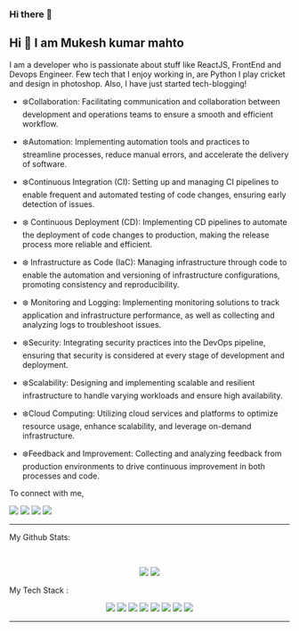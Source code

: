 ### Hi there 👋

<!--
**mkmahto2/mkmahto2** is a ✨ _special_ ✨ repository because its `README.md` (this file) appears on your GitHub profile.

Here are some ideas to get you started:

-->
## Hi 👋 I am Mukesh kumar mahto

I am a developer who is passionate about stuff like ReactJS, FrontEnd and Devops Engineer. Few tech that I enjoy working in, are Python I play cricket and design in photoshop. Also, I have just started tech-blogging! 


- ❄️Collaboration: Facilitating communication and collaboration between development and operations teams to ensure a smooth and efficient workflow.

-  ❄️Automation: Implementing automation tools and practices to streamline processes, reduce manual errors, and accelerate the delivery of software.

-  ❄️Continuous Integration (CI): Setting up and managing CI pipelines to enable frequent and automated testing of code changes, ensuring early detection of issues.

- ❄️ Continuous Deployment (CD): Implementing CD pipelines to automate the deployment of code changes to production, making the release process more reliable and efficient.

- ❄️ Infrastructure as Code (IaC): Managing infrastructure through code to enable the automation and versioning of infrastructure configurations, promoting consistency and reproducibility.

- ❄️ Monitoring and Logging: Implementing monitoring solutions to track application and infrastructure performance, as well as collecting and analyzing logs to troubleshoot issues.

-  ❄️Security: Integrating security practices into the DevOps pipeline, ensuring that security is considered at every stage of development and deployment.

-  ❄️Scalability: Designing and implementing scalable and resilient infrastructure to handle varying workloads and ensure high availability.

- ❄️Cloud Computing: Utilizing cloud services and platforms to optimize resource usage, enhance scalability, and leverage on-demand infrastructure.

-  ❄️Feedback and Improvement: Collecting and analyzing feedback from production environments to drive continuous improvement in both processes and code.


To connect with me,

<p align = "center">



[<img src="https://img.shields.io/badge/linkedin-%230077B5.svg?&style=for-the-badge&logo=linkedin&logoColor=white" />](https://www.linkedin.com/in/mkmahto7/)
[<img src = "https://img.shields.io/badge/instagram-%23E4405F.svg?&style=for-the-badge&logo=instagram&logoColor=white">](https://www.instagram.com/mukeshaims.7755/?hl=hi/)
 ![](https://img.shields.io/github/followers/mkmahto2?style=for-the-badge&logo=appveyor)
[<img src="https://img.shields.io/badge/Medium-12100E?style=for-the-badge&logo=medium&logoColor=white" />](https://medium.com/@mukesh.7755/)
</p>

---
My Github Stats: 

<br>

<p align = "center">
  <img src = "https://github-readme-stats.vercel.app/api?username=mkmahto2&show_icons=true&theme=radical&line_height=27">
  <img src = "https://github-readme-stats.vercel.app/api/top-langs/?username=mkmahto2&hide=css,html&theme=tokyonight">
</p>

My Tech Stack :<p align = "center">
  <img src="https://img.shields.io/badge/python%20-%2314354C.svg?&style=for-the-badge&logo=python&logoColor=white"/> 
  <img src="https://img.shields.io/badge/c%20-%2300599C.svg?&style=for-the-badge&logo=c&logoColor=white"/> 
  <img src="https://img.shields.io/badge/c++%20-%2300599C.svg?&style=for-the-badge&logo=c%2B%2B&ogoColor=white"/> 
  <img src="https://img.shields.io/badge/markdown-%23000000.svg?&style=for-the-badge&logo=markdown&logoColor=white"/> 
  <img src="https://img.shields.io/badge/flask%20-%23000.svg?&style=for-the-badge&logo=flask&logoColor=white"/> 
  <img src="https://img.shields.io/badge/git%20-%23F05033.svg?&style=for-the-badge&logo=git&logoColor=white"/> 
  <img src="https://img.shields.io/badge/AWS%20-%23FF9900.svg?&style=for-the-badge&logo=amazon-aws&logoColor=white"/> 
  <img src="https://img.shields.io/badge/heroku%20-%23430098.svg?&style=for-the-badge&logo=heroku&logoColor=white"/> 
</p>

---
